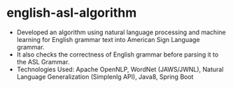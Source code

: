 # english-asl-algorithm
- Developed an algorithm using natural language processing and machine learning for English grammar text into American Sign Language grammar.
- It also checks the correctness of English grammar before parsing it to the ASL Grammar.
- Technologies Used: Apache OpenNLP, WordNet (JAWS/JWNL), Natural Language Generalization (Simplenlg API), Java8, Spring Boot
